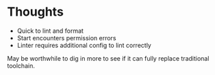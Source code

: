 # Thoughts
- Quick to lint and format
- Start encounters permission errors
- Linter requires additional config to lint correctly

May be worthwhile to dig in more to see if it can fully replace traditional toolchain.
